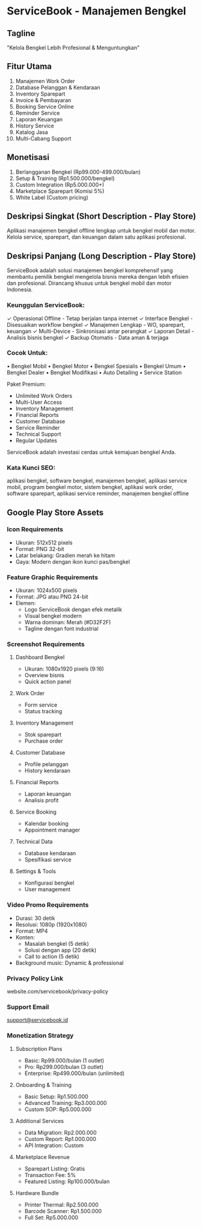 # ServiceBook - Manajemen Bengkel

## Tagline
"Kelola Bengkel Lebih Profesional & Menguntungkan"

## Fitur Utama
1. Manajemen Work Order
2. Database Pelanggan & Kendaraan
3. Inventory Sparepart
4. Invoice & Pembayaran
5. Booking Service Online
6. Reminder Service
7. Laporan Keuangan
8. History Service
9. Katalog Jasa
10. Multi-Cabang Support

## Monetisasi
1. Berlangganan Bengkel (Rp99.000-499.000/bulan)
2. Setup & Training (Rp1.500.000/bengkel)
3. Custom Integration (Rp5.000.000+)
4. Marketplace Sparepart (Komisi 5%)
5. White Label (Custom pricing)

## Deskripsi Singkat (Short Description - Play Store)
Aplikasi manajemen bengkel offline lengkap untuk bengkel mobil dan motor. Kelola service, sparepart, dan keuangan dalam satu aplikasi profesional.

## Deskripsi Panjang (Long Description - Play Store)
ServiceBook adalah solusi manajemen bengkel komprehensif yang membantu pemilik bengkel mengelola bisnis mereka dengan lebih efisien dan profesional. Dirancang khusus untuk bengkel mobil dan motor Indonesia.

### Keunggulan ServiceBook:
✓ Operasional Offline - Tetap berjalan tanpa internet
✓ Interface Bengkel - Disesuaikan workflow bengkel
✓ Manajemen Lengkap - WO, sparepart, keuangan
✓ Multi-Device - Sinkronisasi antar perangkat
✓ Laporan Detail - Analisis bisnis bengkel
✓ Backup Otomatis - Data aman & terjaga

### Cocok Untuk:
• Bengkel Mobil
• Bengkel Motor
• Bengkel Spesialis
• Bengkel Umum
• Bengkel Dealer
• Bengkel Modifikasi
• Auto Detailing
• Service Station

Paket Premium:
- Unlimited Work Orders
- Multi-User Access
- Inventory Management
- Financial Reports
- Customer Database
- Service Reminder
- Technical Support
- Regular Updates

ServiceBook adalah investasi cerdas untuk kemajuan bengkel Anda.

### Kata Kunci SEO:
aplikasi bengkel, software bengkel, manajemen bengkel, aplikasi service mobil, program bengkel motor, sistem bengkel, aplikasi work order, software sparepart, aplikasi service reminder, manajemen bengkel offline

## Google Play Store Assets

### Icon Requirements
- Ukuran: 512x512 pixels
- Format: PNG 32-bit
- Latar belakang: Gradien merah ke hitam
- Gaya: Modern dengan ikon kunci pas/bengkel

### Feature Graphic Requirements
- Ukuran: 1024x500 pixels
- Format: JPG atau PNG 24-bit
- Elemen:
  * Logo ServiceBook dengan efek metalik
  * Visual bengkel modern
  * Warna dominan: Merah (#D32F2F)
  * Tagline dengan font industrial

### Screenshot Requirements
1. Dashboard Bengkel
   - Ukuran: 1080x1920 pixels (9:16)
   - Overview bisnis
   - Quick action panel

2. Work Order
   - Form service
   - Status tracking

3. Inventory Management
   - Stok sparepart
   - Purchase order

4. Customer Database
   - Profile pelanggan
   - History kendaraan

5. Financial Reports
   - Laporan keuangan
   - Analisis profit

6. Service Booking
   - Kalendar booking
   - Appointment manager

7. Technical Data
   - Database kendaraan
   - Spesifikasi service

8. Settings & Tools
   - Konfigurasi bengkel
   - User management

### Video Promo Requirements
- Durasi: 30 detik
- Resolusi: 1080p (1920x1080)
- Format: MP4
- Konten:
  * Masalah bengkel (5 detik)
  * Solusi dengan app (20 detik)
  * Call to action (5 detik)
- Background music: Dynamic & professional

### Privacy Policy Link
website.com/servicebook/privacy-policy

### Support Email
support@servicebook.id

### Monetization Strategy
1. Subscription Plans
   - Basic: Rp99.000/bulan (1 outlet)
   - Pro: Rp299.000/bulan (3 outlet)
   - Enterprise: Rp499.000/bulan (unlimited)

2. Onboarding & Training
   - Basic Setup: Rp1.500.000
   - Advanced Training: Rp3.000.000
   - Custom SOP: Rp5.000.000

3. Additional Services
   - Data Migration: Rp2.000.000
   - Custom Report: Rp1.000.000
   - API Integration: Custom

4. Marketplace Revenue
   - Sparepart Listing: Gratis
   - Transaction Fee: 5%
   - Featured Listing: Rp100.000/bulan

5. Hardware Bundle
   - Printer Thermal: Rp2.500.000
   - Barcode Scanner: Rp1.500.000
   - Full Set: Rp5.000.000 